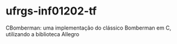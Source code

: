 # ufrgs-inf01202-tf
CBomberman: uma implementação do clássico Bomberman em C, utilizando a biblioteca Allegro
